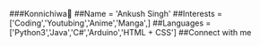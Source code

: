 ###Konnichiwa👋
##Name = 'Ankush Singh'
##Interests = ['Coding','Youtubing','Anime','Manga',]
##Languages = ['Python3','Java','C#','Arduino','HTML + CSS']
##Connect with me
